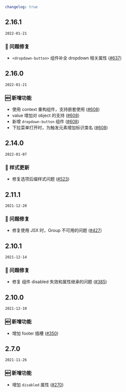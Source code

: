 ```yaml
changelog: true
```

## 2.16.1

`2022-01-21`

### 🐛 问题修复

- `<dropdown-button>` 组件补全 dropdown 相关属性 ([#637](https://github.com/arco-design/arco-design-vue/pull/637))


## 2.16.0

`2022-01-21`

### 🆕 新增功能

- 使用 context 重构组件，支持嵌套使用 ([#608](https://github.com/arco-design/arco-design-vue/pull/608))
- value 增加对 object 的支持 ([#608](https://github.com/arco-design/arco-design-vue/pull/608))
- 新增 `dropdown-button` 组件 ([#608](https://github.com/arco-design/arco-design-vue/pull/608))
- 下拉菜单打开时，为触发元素增加标识类名 ([#608](https://github.com/arco-design/arco-design-vue/pull/608))


## 2.14.0

`2022-01-07`

### 💅 样式更新

- 修复选项后缀样式问题 ([#523](https://github.com/arco-design/arco-design-vue/pull/523))


## 2.11.1

`2021-12-20`

### 🐛 问题修复

- 修复使用 JSX 时，Group 不可用的问题 ([#427](https://github.com/arco-design/arco-design-vue/pull/427))


## 2.10.1

`2021-12-14`

### 🐛 问题修复

- 修复 <doption> 组件 disabled 失效和属性继承的问题 ([#385](https://github.com/arco-design/arco-design-vue/pull/385))


## 2.10.0

`2021-12-10`

### 🆕 新增功能

- 增加 footer 插槽 ([#350](https://github.com/arco-design/arco-design-vue/pull/350))


## 2.7.0

`2021-11-26`

### 🆕 新增功能

- 增加 `disabled` 属性 ([#270](https://github.com/arco-design/arco-design-vue/pull/270))

